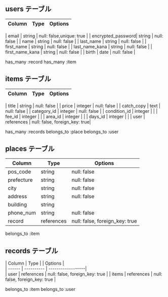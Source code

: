 ## users テーブル

| Column            | Type   | Options     |
| --------          | ------ | ----------- |

| email             | string | null: false,unique: true |
| encrypted_password| string | null: false |
| name              | string | null: false |
| last_name         | string | null: false |
| first_name        | string | null: false |
| last_name_kana    | string | null: false |
| first_name_kana   | string | null: false |
| birth             | date   | null: false |

has_many :record
has_many :item



## items  テーブル

| Column       | Type        | Options     |
| ------       | ------      | ----------- |

| title        | string      | null: false |
| price        | integer     | null: false |
| catch_copy   | text        | null: false |
| category_id  | integer     | null: false |
| condition_id | integer     |             |
| fee_id       | integer     |             |
| area_id      | integer     |             |
| days_id      | integer     |             |
| user         | references  | null: false, foreign_key: true|

has_many :records
belongs_to :place
belongs_to :user


## places  テーブル

| Column       | Type      | Options          |
| ------       | ------    | -----------      |
| pos_code     | string    | null: false      |
| prefecture   | string    | null: false      |
| city         | string    | null: false      |
| address      | string    | null: false      |
| building     | string    |                  |
| phone_num    | string    | null: false      |
| record       | references| null: false, foreign_key: true|

belongs_to :item


## records  テーブル
| Column        | Type       |
| Options         |  
| ------        | ---------- |      ------------------|                 
| user          | references | null: false, foreign_key: true |
| items         | references | null: false, foreign_key: true |

belongs_to :item
belongs_to :user